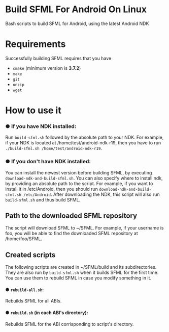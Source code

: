 # Build SFML For Android On Linux
Bash scripts to build SFML for Android, using the latest Android NDK

# Requirements

Successfully building SFML requires that you have 
* `cmake` (minimum version is **3.7.2**)
* `make`
* `git`
* `unzip`
* `wget`

# How to use it

### ● If you have NDK installed:

Run `build-sfml.sh` followed by the absolute path to your NDK. For example, if your NDK is located at /home/test/android-ndk-r19, then you have to run `./build-sfml.sh /home/test/android-ndk-r19`.
        
### ● If you don't have NDK installed:

You can install the newest version before building SFML, by executing `download-ndk-and-build-sfml.sh`. You can also specify where to install ndk, by providing an absolute path to the script. For example, if you want to install it in /etc/Android, then you should run `download-ndk-and-build-sfml.sh /etc/Android`. After downloading the NDK, this script will also run `build-sfml.sh` and thus build SFML.

## Path to the downloaded SFML repository

The script will download SFML to ~/SFML. For example, if your username is foo, you will be able to find the downloaded SFML repository at /home/foo/SFML.

## Created scripts

The following scripts are created in ~/SFML/build and its subdirectories. They are also run by `build-sfml.sh` when it builds SFML for the first time. You can use them to rebuild SFML in case you modify something in it.

#### ● `rebuild-all.sh`: 
Rebuilds SFML for all ABIs.

#### ● `rebuild.sh` (in each ABI's directory): 
Rebuilds SFML for the ABI corrisponding to script's directory.
